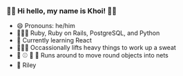 ### 👋🏼 Hi hello, my name is Khoi! 👋🏼

- 😄 Pronouns: he/him
- 🧑🏻‍💻 Ruby, Ruby on Rails, PostgreSQL, and Python
- 🌱 Currently learning React
- 🏋🏻‍♂️ Occassionally lifts heavy things to work up a sweat
- 🏀 ⚾️ 🎾 🏒 Runs around to move round objects into nets
- 🐶 Riley

<!--
**khoifishpond/khoifishpond** is a ✨ _special_ ✨ repository because its `README.md` (this file) appears on your GitHub profile.

Here are some ideas to get you started:

- 🔭 I’m currently working on ...
- 🌱 I’m currently learning ...
- 👯 I’m looking to collaborate on ...
- 🤔 I’m looking for help with ...
- 💬 Ask me about ...
- 📫 How to reach me: ...
- 😄 Pronouns: ...
- ⚡ Fun fact: ...
-->
